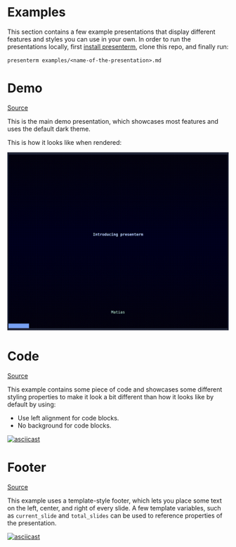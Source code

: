 Examples
===

This section contains a few example presentations that display different features and styles you can use in your own. In 
order to run the presentations locally, first [install 
presenterm](https://mfontanini.github.io/presenterm/guides/installation.html), clone this repo, and finally run:

```shell
presenterm examples/<name-of-the-presentation>.md
```

# Demo

[Source](/examples/demo.md)

This is the main demo presentation, which showcases most features and uses the default dark theme.

This is how it looks like when rendered:

![](/docs/src/assets/demo.gif)

# Code

[Source](/examples/code.md)

This example contains some piece of code and showcases some different styling properties to make it look a bit different 
than how it looks like by default by using:

* Use left alignment for code blocks.
* No background for code blocks.

[![asciicast](https://asciinema.org/a/irNPKwEkPZzFbQP6jIKfVL30b.svg)](https://asciinema.org/a/irNPKwEkPZzFbQP6jIKfVL30b)

# Footer

[Source](/examples/footer.md)

This example uses a template-style footer, which lets you place some text on the left, center, and right of every slide. 
A few template variables, such as `current_slide` and `total_slides` can be used to reference properties of the 
presentation.

[![asciicast](https://asciinema.org/a/DLpBDpCbEp5pSrNZ2Vh4mmIY1.svg)](https://asciinema.org/a/DLpBDpCbEp5pSrNZ2Vh4mmIY1)
